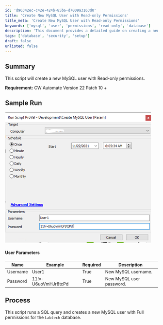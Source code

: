 ```yaml
---
id: 'd96342ec-c42e-424b-85b6-d7009a3163d0'
title: 'Create New MySQL User with Read-only Permissions'
title_meta: 'Create New MySQL User with Read-only Permissions'
keywords: ['mysql', 'user', 'permissions', 'read-only', 'database']
description: 'This document provides a detailed guide on creating a new MySQL user with Read-only permissions using ConnectWise Automate. It includes user parameters, sample run output, and process details necessary for executing the script effectively.'
tags: ['database', 'security', 'setup']
draft: false
unlisted: false
---
```


## Summary

This script will create a new MySQL user with Read-only permissions.

**Requirement:** CW Automate Version 22 Patch 10 +

## Sample Run

![Sample Run](../../../static/img/Create-MySQL-User/image_1.png)

#### User Parameters

| Name     | Example                  | Required | Description                  |
|----------|--------------------------|----------|------------------------------|
| Username | User1                    | True     | New MySQL username.          |
| Password | 11!v-U6uoVmHJr8tcPd     | True     | New MySQL user password.     |

## Process

This script runs a SQL query and creates a new MySQL user with Full permissions for the `Labtech` database.

